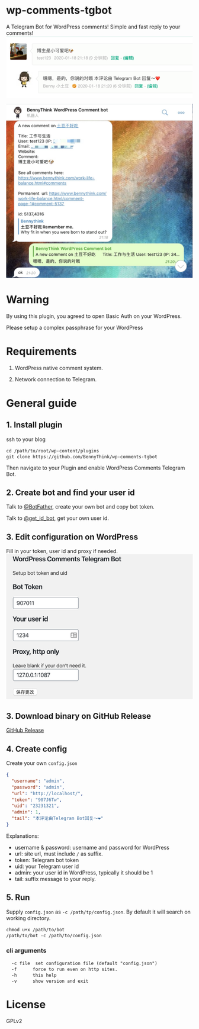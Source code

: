 # wp-comments-tgbot
A Telegram Bot for WordPress comments! Simple and fast reply to your comments!
![](pics/1.png)

![](pics/2.jpg)

# Warning
By using this plugin, you agreed to open Basic Auth on your WordPress.

Please setup a complex passphrase for your WordPress

# Requirements
1. WordPress native comment system.

2. Network connection to Telegram.

# General guide
## 1. Install plugin
ssh to your blog
```shell script
cd /path/to/root/wp-content/plugins
git clone https://github.com/BennyThink/wp-comments-tgbot
``` 

Then navigate to your Plugin and enable WordPress Comments Telegram Bot.
## 2. Create bot and find your user id
Talk to [@BotFather](https://t.me/BotFather), create your own bot and copy bot token.

Talk to [@get_id_bot](https://t.me/get_id_bot), get your own user id.

## 3. Edit configuration on WordPress
Fill in your token, user id and proxy if needed.
![Alt text](pics/plugin.png)

## 3. Download binary on GitHub Release
[GitHub Release](https://github.com/BennyThink/wp-comments-tgbot/releases)

## 4. Create config
Create your own `config.json`
```json
{
  "username": "admin",
  "password": "admin",
  "url": "http://localhost/",
  "token": "907J6Tw",
  "uid": "23231321",
  "admin": 1,
  "tail": "本评论由Telegram Bot回复～❤️"
}
```
Explanations:
* username & password: username and password for WordPress
* url: site url, must include `/` as suffix.
* token: Telegram bot token
* uid: your Telegram user id
* admin: your user id in WordPress, typically it should be 1
* tail: suffix message to your reply.

## 5. Run
Supply `config.json` as `-c /path/tp/config.json`. By default it will search on working directory.
```shell script
chmod u+x /path/to/bot
/path/to/bot -c /path/to/config.json
```
### cli arguments
```text
  -c file  set configuration file (default "config.json")
  -f      force to run even on http sites.
  -h      this help
  -v      show version and exit
```

# License
GPLv2